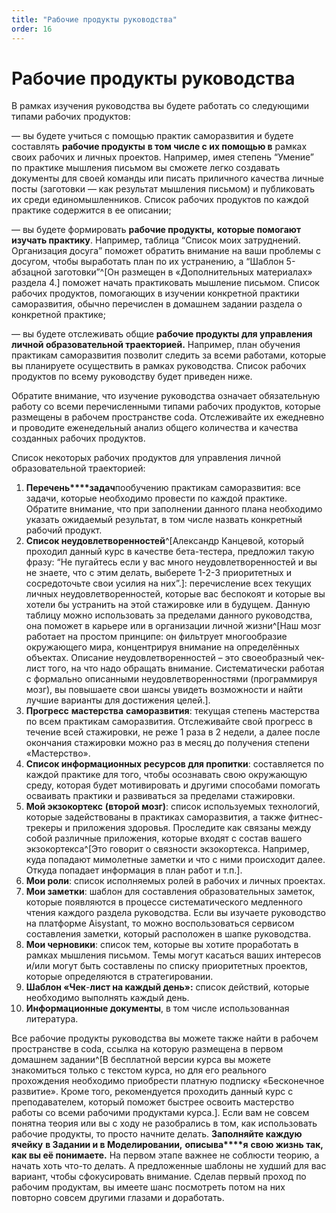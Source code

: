 ```yaml
---
title: "Рабочие продукты руководства"
order: 16
---
```


# Рабочие продукты руководства

В рамках изучения руководства вы будете работать со следующими типами рабочих продуктов:

— вы будете учиться с помощью практик саморазвития и будете составлять **рабочие продукты** **в том числе с их помощью в** рамках своих рабочих и личных проектов. Например, имея степень “Умение” по практике мышления письмом вы сможете легко создавать документы для своей команды или писать приличного качества личные посты (заготовки — как результат мышления письмом) и публиковать их среди единомышленников. Список рабочих продуктов по каждой практике содержится в ее описании;

— вы будете формировать **рабочие продукты,** **которые помогают** **изучать практику**. Например, таблица “Список моих затруднений. Организация досуга” поможет обратить внимание на ваши проблемы с досугом, чтобы выработать план по их устранению, а “Шаблон 5-абзацной заготовки”^[Он размещен в «Дополнительных материалах» раздела 4.] поможет начать практиковать мышление письмом. Список рабочих продуктов, помогающих в изучении конкретной практики саморазвития, обычно перечислен в домашнем задании раздела о конкретной практике;

— вы будете отслеживать общие **рабочие продукты для управления личной образовательной траекторией.** Например, план обучения практикам саморазвития позволит следить за всеми работами, которые вы планируете осуществить в рамках руководства. Список рабочих продуктов по всему руководству будет приведен ниже.

Обратите внимание, что изучение руководства означает обязательную работу со всеми перечисленными типами рабочих продуктов, которые размещены в рабочем пространстве coda. Отслеживайте их ежедневно и проводите еженедельный анализ общего количества и качества созданных рабочих продуктов.

Список некоторых рабочих продуктов для управления личной образовательной траекторией:

1. **Перечень****задач**пообучению практикам саморазвития: все задачи, которые необходимо провести по каждой практике. Обратите внимание, что при заполнении данного плана необходимо указать ожидаемый результат, в том числе назвать конкретный рабочий продукт.
2. **Список неудовлетворенностей**^[Александр Канцевой, который проходил данный курс в качестве бета-тестера, предложил такую фразу: “Не пугайтесь если у вас много неудовлетворенностей и вы не знаете, что с этим делать, выберете 1-2-3 приоритетных и сосредоточьте свои усилия на них”.]: перечисление всех текущих личных неудовлетворенностей, которые вас беспокоят и которые вы хотели бы устранить на этой стажировке или в будущем. Данную таблицу можно использовать за пределами данного руководства, она поможет в карьере или в организации личной жизни^[Наш мозг работает на простом принципе: он фильтрует многообразие окружающего мира, концентрируя внимание на определённых объектах. Описание неудовлетворенностей – это своеобразный чек-лист того, на что надо обращать внимание. Систематически работая с формально описанными неудовлетворенностями (программируя мозг), вы повышаете свои шансы увидеть возможности и найти лучшие варианты для достижения целей.].
3. **Прогресс** **мастерства** **саморазвития**: текущая степень мастерства по всем практикам саморазвития. Отслеживайте свой прогресс в течение всей стажировки, не реже 1 раза в 2 недели, а далее после окончания стажировки можно раз в месяц до получения степени «Мастерство».
4. **Список информационных ресурсов для пропитки**: составляется по каждой практике для того, чтобы осознавать свою окружающую среду, которая будет мотивировать и другими способами помогать осваивать практики и развиваться за пределами стажировки.
5. **Мой экзокортекс** **(второй мозг)**: список используемых технологий, которые задействованы в практиках саморазвития, а также фитнес-трекеры и приложения здоровья. Проследите как связаны между собой различные приложения, которые входят с состав вашего экзокортекса^[Это говорит о связности экзокортекса. Например, куда попадают мимолетные заметки и что с ними происходит далее. Откуда попадает информация в план работ и т.п.].
6. **Мои роли**: список исполняемых ролей в рабочих и личных проектах.
7. **Мои заметки**: шаблон для составления образовательных заметок, которые появляются в процессе систематического медленного чтения каждого раздела руководства. Если вы изучаете руководство на платформе Aisystant, то можно воспользоваться сервисом составления заметки, который расположен в шапке руководства.
8. **Мои черновики**: список тем, которые вы хотите проработать в рамках мышления письмом. Темы могут касаться ваших интересов и/или могут быть составлены по списку приоритетных проектов, которые определяются в стратегировании.
9. **Шаблон «Чек**-**лист на каждый день»:** список действий, которые необходимо выполнять каждый день.
10. **Информационные документы**, в том числе использованная литература.

Все рабочие продукты руководства вы можете также найти в рабочем пространстве в coda, ссылка на которую размещена в первом домашнем задании^[В бесплатной версии курса вы можете знакомиться только с текстом курса, но для его реального прохождения необходимо приобрести платную подписку «Бесконечное развитие». Кроме того, рекомендуется проходить данный курс с преподавателем, который поможет быстрее освоить мастерство работы со всеми рабочими продуктами курса.]. Если вам не совсем понятна теория или вы с ходу не разобрались в том, как использовать рабочие продукты, то просто начните делать. **Заполняйте каждую ячейку** **в Задании и в Моделировании,** **описыва****я** **свою жизнь так, как вы её понимаете.** На первом этапе важнее не соблюсти теорию, а начать хоть что-то делать. А предложенные шаблоны не худший для вас вариант, чтобы сфокусировать внимание. Сделав первый проход по рабочим продуктам, вы имеете шанс посмотреть потом на них повторно совсем другими глазами и доработать.